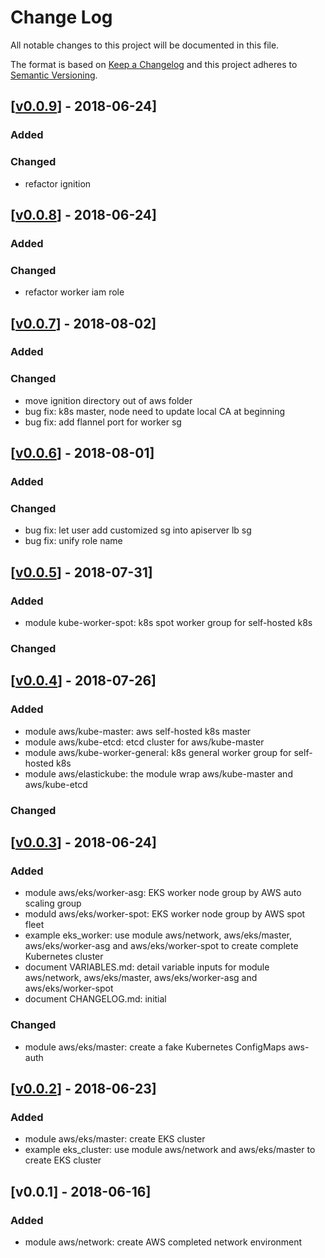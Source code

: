 # Change Log

All notable changes to this project will be documented in this file.

The format is based on [Keep a Changelog](http://keepachangelog.com/) and this
project adheres to [Semantic Versioning](http://semver.org/).

## [[v0.0.9](https://github.com/getamis/vishwakarma/compare/v0.0.9...v0.0.8)] - 2018-06-24]

### Added

### Changed
- refactor ignition


## [[v0.0.8](https://github.com/getamis/vishwakarma/compare/v0.0.8...v0.0.7)] - 2018-06-24]

### Added

### Changed
- refactor worker iam role

## [[v0.0.7](https://github.com/getamis/vishwakarma/compare/v0.0.7...v0.0.6)] - 2018-08-02]

### Added

### Changed
- move ignition directory out of aws folder
- bug fix: k8s master, node need to update local CA at beginning
- bug fix: add flannel port for worker sg

## [[v0.0.6](https://github.com/getamis/vishwakarma/compare/v0.0.6...v0.0.5)] - 2018-08-01]

### Added

### Changed
- bug fix: let user add customized sg into apiserver lb sg
- bug fix: unify role name

## [[v0.0.5](https://github.com/getamis/vishwakarma/compare/v0.0.5...v0.0.4)] - 2018-07-31]

### Added
- module kube-worker-spot: k8s spot worker group for self-hosted k8s

### Changed

## [[v0.0.4](https://github.com/getamis/vishwakarma/compare/v0.0.4...v0.0.3)] - 2018-07-26]

### Added
- module aws/kube-master: aws self-hosted k8s master
- module aws/kube-etcd: etcd cluster for aws/kube-master
- module aws/kube-worker-general: k8s general worker group for self-hosted k8s
- module aws/elastickube: the module wrap aws/kube-master and aws/kube-etcd

### Changed


## [[v0.0.3](https://github.com/getamis/vishwakarma/compare/v0.0.3...v0.0.2)] - 2018-06-24]

### Added

- module aws/eks/worker-asg: EKS worker node group by AWS auto scaling group
- moduld aws/eks/worker-spot: EKS worker node group by AWS spot fleet
- example eks_worker: use module aws/network, aws/eks/master, aws/eks/worker-asg and aws/eks/worker-spot to create complete Kubernetes cluster
- document VARIABLES.md: detail variable inputs for module aws/network, aws/eks/master, aws/eks/worker-asg and aws/eks/worker-spot
- document CHANGELOG.md: initial

### Changed

- module aws/eks/master: create a fake Kubernetes ConfigMaps aws-auth

## [[v0.0.2](https://github.com/getamis/vishwakarma/compare/v0.0.3...v0.0.1)] - 2018-06-23]

### Added

- module aws/eks/master: create EKS cluster
- example eks_cluster: use module aws/network and aws/eks/master to create EKS cluster

## [v0.0.1] - 2018-06-16]

### Added

- module aws/network: create AWS completed network environment

